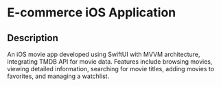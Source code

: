 # E-commerce iOS Application

## Description

An iOS movie app developed using SwiftUI with MVVM architecture, integrating TMDB API for movie data. Features include browsing movies, viewing detailed information, searching for movie titles, adding movies to favorites, and managing a watchlist.

